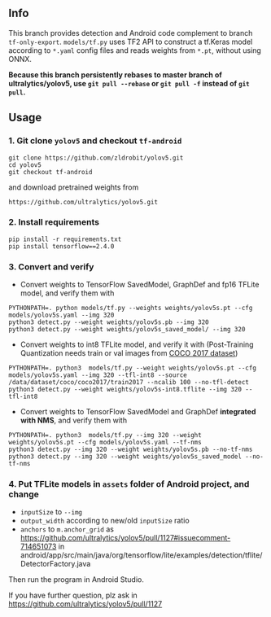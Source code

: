 ## Info
This branch provides detection and Android code complement to branch `tf-only-export`.
`models/tf.py` uses TF2 API to construct a tf.Keras model according to `*.yaml` config files and reads weights from `*.pt`, without using ONNX. 

**Because this branch persistently rebases to master branch of ultralytics/yolov5, use `git pull --rebase` or `git pull -f` instead of `git pull`.**


## Usage
### 1. Git clone `yolov5` and checkout `tf-android`

```
git clone https://github.com/zldrobit/yolov5.git
cd yolov5
git checkout tf-android
```

and download pretrained weights from 
```
https://github.com/ultralytics/yolov5.git

```

### 2. Install requirements
```
pip install -r requirements.txt
pip install tensorflow==2.4.0
```

### 3. Convert and verify
- Convert weights to TensorFlow SavedModel, GraphDef and fp16 TFLite model, and verify them with
```
PYTHONPATH=. python models/tf.py --weights weights/yolov5s.pt --cfg models/yolov5s.yaml --img 320
python3 detect.py --weight weights/yolov5s.pb --img 320
python3 detect.py --weight weights/yolov5s_saved_model/ --img 320
```
- Convert weights to int8 TFLite model, and verify it with (Post-Training Quantization needs train or val images from [COCO 2017 dataset](https://cocodataset.org/#download))
```
PYTHONPATH=. python3  models/tf.py --weight weights/yolov5s.pt --cfg models/yolov5s.yaml --img 320 --tfl-int8 --source /data/dataset/coco/coco2017/train2017 --ncalib 100 --no-tfl-detect
python3 detect.py --weight weights/yolov5s-int8.tflite --img 320 --tfl-int8
```
- Convert weights to TensorFlow SavedModel and GraphDef **integrated with NMS**, and verify them with
```
PYTHONPATH=. python3  models/tf.py --img 320 --weight weights/yolov5s.pt --cfg models/yolov5s.yaml --tf-nms
python3 detect.py --img 320 --weight weights/yolov5s.pb --no-tf-nms
python3 detect.py --img 320 --weight weights/yolov5s_saved_model --no-tf-nms
```


### 4. Put TFLite models in `assets` folder of Android project, and change 
- `inputSize` to `--img`
- `output_width` according to new/old `inputSize` ratio
- `anchors` to `m.anchor_grid` as https://github.com/ultralytics/yolov5/pull/1127#issuecomment-714651073
in android/app/src/main/java/org/tensorflow/lite/examples/detection/tflite/DetectorFactory.java

Then run the program in Android Studio.

If you have further question, plz ask in https://github.com/ultralytics/yolov5/pull/1127
